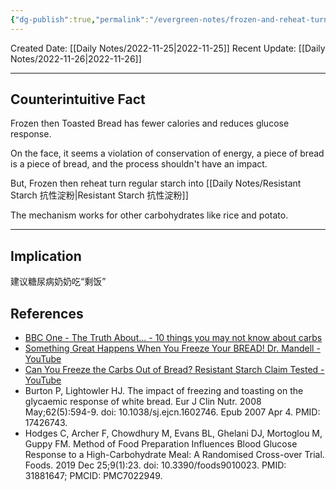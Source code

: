 ```yaml
---
{"dg-publish":true,"permalink":"/evergreen-notes/frozen-and-reheat-turn-regular-starch-into-resistant-starch/"}
---
```



Created Date: [[Daily Notes/2022-11-25\|2022-11-25]]
Recent Update: [[Daily Notes/2022-11-26\|2022-11-26]]

---
## Counterintuitive Fact
Frozen then Toasted Bread has fewer calories and reduces glucose response. 

On the face, it seems a violation of conservation of energy, a piece of bread is a piece of bread, and the process shouldn't have an impact.

But, Frozen then reheat turn regular starch into [[Daily Notes/Resistant Starch 抗性淀粉\|Resistant Starch 抗性淀粉]]

The mechanism works for other carbohydrates like rice and potato. 


---
## Implication
建议糖尿病奶奶吃“剩饭”





## References
- [BBC One - The Truth About... - 10 things you may not know about carbs](https://www.bbc.co.uk/programmes/articles/4DfZMpv7BYJ3kGXdHxdxkKp/10-things-you-may-not-know-about-carbs)
- [Something Great Happens When You Freeze Your BREAD! Dr. Mandell - YouTube](https://www.youtube.com/watch?v=HYZO-AktTeg)
- [Can You Freeze the Carbs Out of Bread? Resistant Starch Claim Tested - YouTube](https://www.youtube.com/watch?v=WiAveM9dBUs)
- Burton P, Lightowler HJ. The impact of freezing and toasting on the glycaemic response of white bread. Eur J Clin Nutr. 2008 May;62(5):594-9. doi: 10.1038/sj.ejcn.1602746. Epub 2007 Apr 4. PMID: 17426743.
- Hodges C, Archer F, Chowdhury M, Evans BL, Ghelani DJ, Mortoglou M, Guppy FM. Method of Food Preparation Influences Blood Glucose Response to a High-Carbohydrate Meal: A Randomised Cross-over Trial. Foods. 2019 Dec 25;9(1):23. doi: 10.3390/foods9010023. PMID: 31881647; PMCID: PMC7022949.
